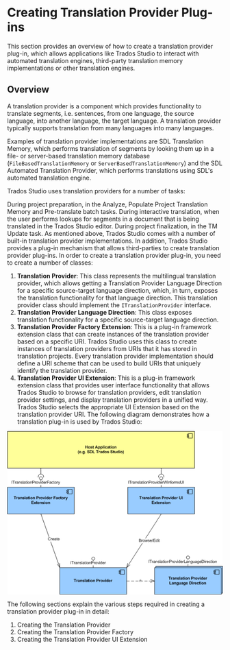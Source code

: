 Creating Translation Provider Plug-ins
======
This section provides an overview of how to create a translation provider plug-in, which allows applications like Trados Studio to interact with automated translation engines, third-party translation memory implementations or other translation engines.

Overview
-----
A translation provider is a component which provides functionality to translate segments, i.e. sentences, from one language, the source language, into another language, the target language. A translation provider typically supports translation from many languages into many languages.

Examples of translation provider implementations are SDL Translation Memory, which performs translation of segments by looking them up in a file- or server-based translation memory database (`FileBasedTranslationMemory` or `ServerBasedTranslationMemory`) and the SDL Automated Translation Provider, which performs translations using SDL's automated translation engine.

Trados Studio uses translation providers for a number of tasks:

During project preparation, in the Analyze, Populate Project Translation Memory and Pre-translate batch tasks.
During interactive translation, when the user performs lookups for segments in a document that is being translated in the Trados Studio editor.
During project finalization, in the TM Update task.
As mentioned above, Trados Studio comes with a number of built-in translation provider implementations. In addition, Trados Studio provides a plug-in mechanism that allows third-parties to create translation provider plug-ins. In order to create a translation provider plug-in, you need to create a number of classes:

1. **Translation Provider**: This class represents the multilingual translation provider, which allows getting a Translation Provider Language Direction for a specific source-target language direction, which, in turn, exposes the translation functionality for that language direction. This translation provider class should implement the `ITranslationProvider` interface.
2. **Translation Provider Language Direction**: This class exposes translation functionality for a specific source-target language direction.
3. **Translation Provider Factory Extension**: This is a plug-in framework extension class that can create instances of the translation provider based on a specific URI. Trados Studio uses this class to create instances of translation providers from URIs that it has stored in translation projects. Every translation provider implementation should define a URI scheme that can be used to build URIs that uniquely identify the translation provider.
4. **Translation Provider UI Extension**: This is a plug-in framework extension class that provides user interface functionality that allows Trados Studio to browse for translation providers, edit translation provider settings, and display translation providers in a unified way. Trados Studio selects the appropriate UI Extension based on the translation provider URI.
The following diagram demonstrates how a translation plug-in is used by Trados Studio:

<img style="display:block; " src="images/Translation Provider Plug-in.png"/>

The following sections explain the various steps required in creating a translation provider plug-in in detail:

1. Creating the Translation Provider
2. Creating the Translation Provider Factory
3. Creating the Translation Provider UI Extension